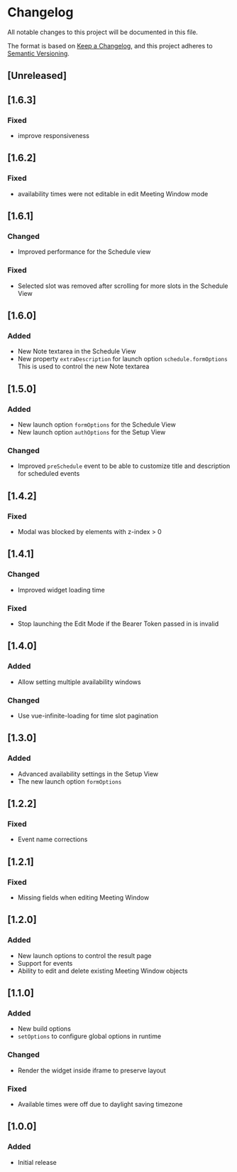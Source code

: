 # Changelog

All notable changes to this project will be documented in this file.

The format is based on [Keep a Changelog](https://keepachangelog.com/en/1.0.0/),
and this project adheres to [Semantic Versioning](https://semver.org/spec/v2.0.0.html).

## [Unreleased]

## [1.6.3]

### Fixed

- improve responsiveness

## [1.6.2]

### Fixed

- availability times were not editable in edit Meeting Window mode

## [1.6.1]

### Changed

- Improved performance for the Schedule view

### Fixed

- Selected slot was removed after scrolling for more slots in the Schedule View


## [1.6.0]

### Added

- New Note textarea in the Schedule View
- New property `extraDescription` for launch option `schedule.formOptions`
  This is used to control the new Note textarea

## [1.5.0]

### Added

- New launch option `formOptions` for the Schedule View
- New launch option `authOptions` for the Setup View

### Changed

- Improved `preSchedule` event to be able to customize title and description
  for scheduled events

## [1.4.2]

### Fixed
- Modal was blocked by elements with z-index > 0

## [1.4.1]

### Changed
- Improved widget loading time

### Fixed
- Stop launching the Edit Mode if the Bearer Token passed in is invalid

## [1.4.0]

### Added
- Allow setting multiple availability windows

### Changed
- Use vue-infinite-loading for time slot pagination

## [1.3.0]

### Added
- Advanced availability settings in the Setup View
- The new launch option `formOptions`

## [1.2.2]

### Fixed
- Event name corrections

## [1.2.1]

### Fixed
- Missing fields when editing Meeting Window

## [1.2.0]

### Added
- New launch options to control the result page
- Support for events
- Ability to edit and delete existing Meeting Window objects

## [1.1.0]

### Added
- New build options
- `setOptions` to configure global options in runtime

### Changed
- Render the widget inside iframe to preserve layout

### Fixed
- Available times were off due to daylight saving timezone

## [1.0.0]

### Added
- Initial release
